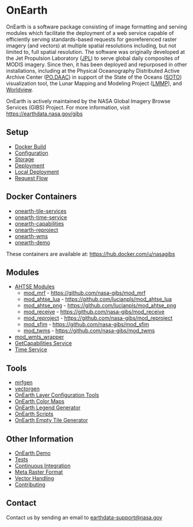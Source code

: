 # OnEarth

OnEarth is a software package consisting of image formatting and serving modules which facilitate the deployment of a web service capable of efficiently serving standards-based requests for georeferenced raster imagery (and vectors) at multiple spatial resolutions including, but not limited to, full spatial resolution.  The software was originally developed at the Jet Propulsion Laboratory ([JPL](http://www.jpl.nasa.gov/)) to serve global daily composites of MODIS imagery.  Since then, it has been deployed and repurposed in other installations, including at the Physical Oceanography Distributed Active Archive Center ([PO.DAAC](http://podaac.jpl.nasa.gov/)) in support of the State of the Oceans ([SOTO](https://podaac-tools.jpl.nasa.gov/soto/)) visualization tool, the Lunar Mapping and Modeling Project ([LMMP](https://trek.nasa.gov/moon)), and [Worldview](https://worldview.earthdata.nasa.gov/).

OnEarth is actively maintained by the NASA Global Imagery Browse Services (GIBS) Project. For more information, visit https://earthdata.nasa.gov/gibs

## Setup

* [Docker Build](docker/README.md)
* [Configuration](doc/configuration.md)
* [Storage](doc/storage.md)
* [Deployment](doc/deployment.md)
* [Local Deployment](docker/local-deployment/README.md)
* [Request Flow](doc/request_flow.md)

## Docker Containers

* [onearth-tile-services](docker/README.md)
* [onearth-time-service](docker/time_service/README.md)
* [onearth-capabilities](src/modules/gc_service/README.md)
* [onearth-reproject](src/modules/mod_wmts_wrapper/configure_tool/README.md)
* [onearth-wms](docker/wms_service/README.md)
* [onearth-demo](src/demo/README.md)

These containers are available at: https://hub.docker.com/u/nasagibs

## Modules

* [AHTSE Modules](https://github.com/lucianpls/AHTSE)
  * [mod_mrf](https://github.com/nasa-gibs/mod_mrf) - https://github.com/nasa-gibs/mod_mrf
  * [mod_ahtse_lua](https://github.com/lucianpls/mod_ahtse_lua) - https://github.com/lucianpls/mod_ahtse_lua
  * [mod_ahtse_png](https://github.com/lucianpls/mod_ahtse_png) - https://github.com/lucianpls/mod_ahtse_png
  * [mod_receive](https://github.com/nasa-gibs/mod_receive) - https://github.com/nasa-gibs/mod_receive
  * [mod_reproject](https://github.com/nasa-gibs/mod_reproject) - https://github.com/nasa-gibs/mod_reproject
  * [mod_sfim](https://github.com/nasa-gibs/mod_sfim) - https://github.com/nasa-gibs/mod_sfim
  * [mod_twms](https://github.com/nasa-gibs/mod_twms) - https://github.com/nasa-gibs/mod_twms
* [mod_wmts_wrapper](src/modules/mod_wmts_wrapper/README.md)
* [GetCapabilities Service](src/modules/gc_service/README.md)
* [Time Service](src/modules/time_service/README.md)

## Tools

* [mrfgen](src/mrfgen/README.md)
* [vectorgen](src/vectorgen/README.md)
* [OnEarth Layer Configuration Tools](src/modules/mod_wmts_wrapper/configure_tool/README.md)
* [OnEarth Color Maps](src/colormaps/README.md)
* [OnEarth Legend Generator](src/generate_legend/README.md)
* [OnEarth Scripts](src/scripts/README.md)
* [OnEarth Empty Tile Generator](src/empty_tile/README.md)

## Other Information

* [OnEarth Demo](src/demo/README.md)
* [Tests](src/test/README.md)
* [Continuous Integration](ci/README.md)
* [Meta Raster Format](https://github.com/nasa-gibs/mrf/blob/master/README.md)
* [Vector Handling](doc/vector_handling.md)
* [Contributing](CONTRIBUTING.md)

## Contact

Contact us by sending an email to
[earthdata-support@nasa.gov](mailto:earthdata-support@nasa.gov)
